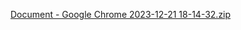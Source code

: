 [Document - Google Chrome 2023-12-21 18-14-32.zip](https://github.com/Ayearty/Toasty/files/13747637/Document.-.Google.Chrome.2023-12-21.18-14-32.zip)
